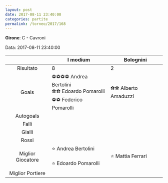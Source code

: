 ```yaml
---
layout: post
date: 2017-08-11 23:40:00
categories: partite
permalink: /torneo/2017/168
---
```

**Girone**: C - Cavroni

Data: 2017-08-11 23:40:00

| | I modium | Bolognini |
|:-----:|-----|-----|
Risultato|8|2
Goals|⚽⚽⚽⚽ Andrea Bertolini<br/>⚽⚽ Edoardo Pomarolli<br/>⚽⚽ Federico Pomarolli|⚽⚽ Alberto Amaduzzi<br/>
Autogoals||
Falli||
Gialli||
Rossi||
Miglior Giocatore|⭐ Andrea Bertolini<br/><br/>⭐ Edoardo Pomarolli<br/>|⭐ Mattia Ferrari<br/>
Miglior Portiere||